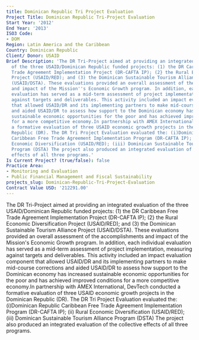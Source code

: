 ```yaml
---
title: Dominican Republic Tri Project Evaluation
Project Title: Dominican Republic Tri-Project Evaluation
Start Year: '2012'
End Year: '2013'
ISO3 Code:
- DOM
Region: Latin America and the Caribbean
Country: Dominican Republic
Client/ Donor: USAID
Brief Description: 'The DR Tri-Project aimed at providing an integrated evaluation
  of the three USAID/Dominican Republic funded projects: (1) the DR Caribbean Free
  Trade Agreement Implementation Project (DR-CAFTA IP); (2} the Rural Economic Diversification
  Project (USAID/RED); and (3) the Dominican Sustainable Tourism Alliance Project
  (USAID/DSTA). These evaluations provided an overall assessment of the accomplishments
  and impact of the Mission''s Economic Growth program. In addition, each individual
  evaluation has served as a mid-term assessment of project implementation, measuring
  against targets and deliverables. This activity included an impact evaluation component
  that allowed USAID/DR and its implementing partners to make mid-course corrections
  and aided USAID/DR to assess how support to the Dominican economy has increased
  sustainable economic opportunities for the poor and has achieved improved conditions
  for a more competitive economy.In partnership with AMEX International, DevTech conducted
  a formative evaluation of three USAID economic growth projects in the Dominican
  Republic (DR). The DR Tri Project Evaluation evaluated the: (i)Dominican Republic
  Caribbean Free Trade Agreement Implementation Program (DR-CAFTA IP); (ii) Rural
  Economic Diversification (USAID/RED); (iii) Dominican Sustainable Tourism Alliance
  Program (DSTA) The project also produced an integrated evaluation of the collective
  effects of all three programs.'
Is Current Project? (true/false): false
Practice Area:
- Monitoring and Evaluation
- Public Financial Management and Fiscal Sustainability
projects_slug: Dominican-Republic-Tri-Project-Evaluation
Contract Value USD: '212291.00'
---
```


The DR Tri-Project aimed at providing an integrated evaluation of the three USAID/Dominican Republic funded projects: (1) the DR Caribbean Free Trade Agreement Implementation Project (DR-CAFTA IP); (2} the Rural Economic Diversification Project (USAID/RED); and (3) the Dominican Sustainable Tourism Alliance Project (USAID/DSTA). These evaluations provided an overall assessment of the accomplishments and impact of the Mission's Economic Growth program. In addition, each individual evaluation has served as a mid-term assessment of project implementation, measuring against targets and deliverables. This activity included an impact evaluation component that allowed USAID/DR and its implementing partners to make mid-course corrections and aided USAID/DR to assess how support to the Dominican economy has increased sustainable economic opportunities for the poor and has achieved improved conditions for a more competitive economy.In partnership with AMEX International, DevTech conducted a formative evaluation of three USAID economic growth projects in the Dominican Republic (DR). The DR Tri Project Evaluation evaluated the: (i)Dominican Republic Caribbean Free Trade Agreement Implementation Program (DR-CAFTA IP); (ii) Rural Economic Diversification (USAID/RED); (iii) Dominican Sustainable Tourism Alliance Program (DSTA) The project also produced an integrated evaluation of the collective effects of all three programs.
